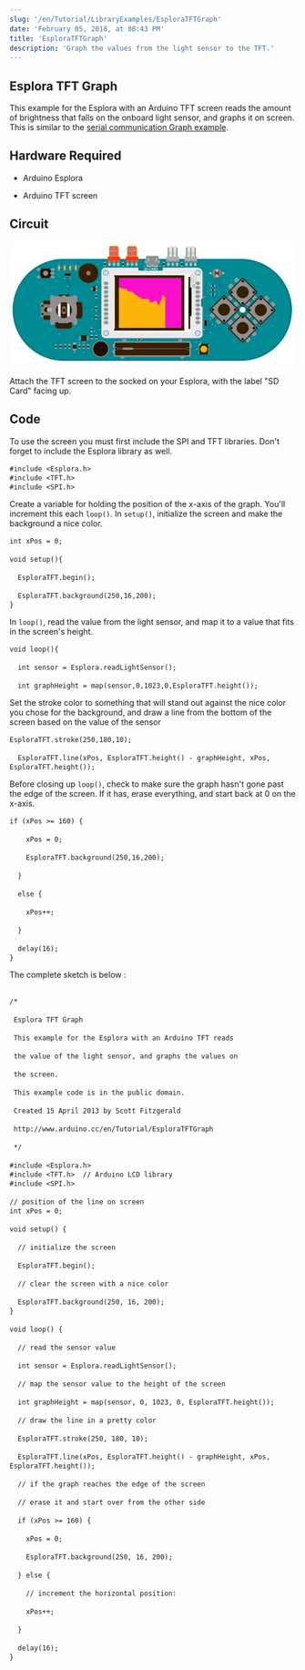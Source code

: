 ```yaml
---
slug: '/en/Tutorial/LibraryExamples/EsploraTFTGraph'
date: 'February 05, 2018, at 08:43 PM'
title: 'EsploraTFTGraph'
description: 'Graph the values from the light sensor to the TFT.'
---
```




## Esplora TFT Graph

This example for the Esplora with an Arduino TFT screen reads the amount of brightness that falls on the onboard light sensor, and graphs it on screen. This is similar to the [serial communication Graph example](/en/Tutorial/BuiltInExamples/Graph).

## Hardware Required

- Arduino Esplora

- Arduino TFT screen

## Circuit

![](assets/Esplora_GLCDGraph.png)

Attach the TFT screen to the socked on your Esplora, with the label "SD Card" facing up.

## Code

To use the screen you must first include the SPI and TFT libraries. Don't forget to include the Esplora library as well.

```arduino
#include <Esplora.h>
#include <TFT.h>
#include <SPI.h>
```

Create a variable for holding the position of the x-axis of the graph. You'll increment this each `loop()`. In `setup()`, initialize the screen and make the background a nice color.

```arduino
int xPos = 0;

void setup(){

  EsploraTFT.begin();

  EsploraTFT.background(250,16,200);
}
```

In `loop()`, read the value from the light sensor, and map it to a value that fits in the screen's height.

```arduino
void loop(){

  int sensor = Esplora.readLightSensor();

  int graphHeight = map(sensor,0,1023,0,EsploraTFT.height());
```

Set the stroke color to something that will stand out against the nice color you chose for the background, and draw a line from the bottom of the screen based on the value of the sensor

```arduino
EsploraTFT.stroke(250,180,10);

  EsploraTFT.line(xPos, EsploraTFT.height() - graphHeight, xPos, EsploraTFT.height());
```

Before closing up `loop()`, check to make sure the graph hasn't gone past the edge of the screen. If it has, erase everything, and start back at 0 on the x-axis.

```arduino
if (xPos >= 160) {

    xPos = 0;

    EsploraTFT.background(250,16,200);

  }

  else {

    xPos++;

  }

  delay(16);
}
```

The complete sketch is below :

```arduino

/*

 Esplora TFT Graph

 This example for the Esplora with an Arduino TFT reads

 the value of the light sensor, and graphs the values on

 the screen.

 This example code is in the public domain.

 Created 15 April 2013 by Scott Fitzgerald

 http://www.arduino.cc/en/Tutorial/EsploraTFTGraph

 */

#include <Esplora.h>
#include <TFT.h>  // Arduino LCD library
#include <SPI.h>

// position of the line on screen
int xPos = 0;

void setup() {

  // initialize the screen

  EsploraTFT.begin();

  // clear the screen with a nice color

  EsploraTFT.background(250, 16, 200);
}

void loop() {

  // read the sensor value

  int sensor = Esplora.readLightSensor();

  // map the sensor value to the height of the screen

  int graphHeight = map(sensor, 0, 1023, 0, EsploraTFT.height());

  // draw the line in a pretty color

  EsploraTFT.stroke(250, 180, 10);

  EsploraTFT.line(xPos, EsploraTFT.height() - graphHeight, xPos, EsploraTFT.height());

  // if the graph reaches the edge of the screen

  // erase it and start over from the other side

  if (xPos >= 160) {

    xPos = 0;

    EsploraTFT.background(250, 16, 200);

  } else {

    // increment the horizontal position:

    xPos++;

  }

  delay(16);
}
```